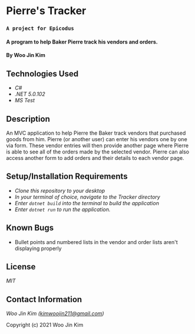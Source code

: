 # Pierre's Tracker
### ```A project for Epicodus```

#### A program to help Baker Pierre track his vendors and orders.

#### By Woo Jin Kim

## Technologies Used

* _C#_
* _.NET 5.0.102_
* _MS Test_

## Description

An MVC application to help Pierre the Baker track vendors that purchased goods from him. Pierre (or another user) can enter his vendors one by one via form. These vendor entries will then provide another page where Pierre is able to see all of the orders made by the selected vendor. Pierre can also access another form to add orders and their details to each vendor page. 

## Setup/Installation Requirements

* _Clone this repository to your desktop_
* _In your terminal of choice, navigate to the Tracker directory_
* _Enter `dotnet build` into the terminal to build the application_
* _Enter `dotnet run` to run the application._

## Known Bugs

* Bullet points and numbered lists in the vendor and order lists aren't displaying properly

## License

_MIT_

## Contact Information

_Woo Jin Kim (kimwoojin211@gmail.com)_

Copyright (c) 2021 Woo Jin Kim

